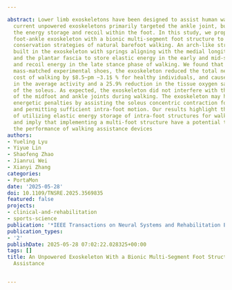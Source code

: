 ---
abstract: Lower limb exoskeletons have been designed to assist human walking. However,
  current unpowered exoskeletons primarily targeted the ankle joint, but neglected
  the energy storage and recoil within the foot. In this study, we proposed an unpowered
  foot-ankle exoskeleton with a bionic multi-segment foot structure to mimic energy
  conservation strategies of natural barefoot walking. An arch-like structure was
  built in the exoskeleton with springs aligning with the medial longitudinal arch
  and the plantar fascia to store elastic energy in the early and mid-stance phases
  and recoil energy in the late stance phase of walking. We found that compared with
  mass-matched experimental shoes, the exoskeleton reduced the total net metabolic
  cost of walking by $8.5~pm ~3.1$ % for healthy individuals, and caused a 10.6% reduction
  in the average activity and a 25.9% reduction in the tissue oxygen saturation index
  of the soleus. As expected, the exoskeleton did not interfere with the natural motion
  of the midfoot and ankle joints during walking. The exoskeleton may help reduce
  energetic penalties by assisting the soleus concentric contraction for propulsion
  and permitting sufficient intra-foot motion. Our results highlight the importance
  of utilizing elastic energy storage of intra-foot structures for walking assistance,
  and imply that implementing a multi-foot structure have a potential to further improve
  the performance of walking assistance devices
authors:
- Yueling Lyu
- Yiyue Lin
- Shaofeng Zhao
- Jianrui Wei
- Xianyi Zhang
categories:
- PortaMon
date: '2025-05-28'
doi: 10.1109/TNSRE.2025.3569835
featured: false
projects:
- clinical-and-rehabilitation
- sports-science
publication: '*IEEE Transactions on Neural Systems and Rehabilitation Engineering*'
publication_types:
- '2'
publishDate: 2025-05-28 07:02:22.028325+00:00
tags: []
title: An Unpowered Exoskeleton With a Bionic Multi-Segment Foot Structure for Walking
  Assistance

---
